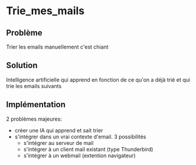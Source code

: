 # Trie_mes_mails

## Problème 

Trier les emails manuellement c'est chiant


## Solution

Intelligence artificielle qui apprend en fonction de ce qu'on a déjà trié et qui trie les emails suivants


## Implémentation

2 problèmes majeures:
- créer une IA qui apprend et sait trier
- s'intégrer dans un vrai contexte d'email. 3 possibilités
  - s'intégrer au serveur de mail
  - s'intégrer à un client mail existant (type Thunderbird)
  - s'intégrer à un webmail (extention navigateur)


